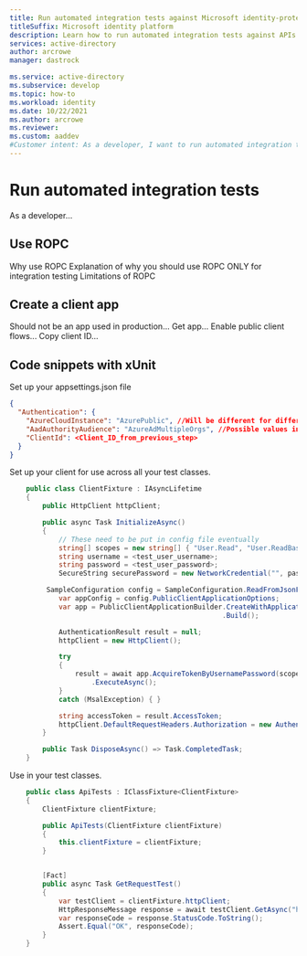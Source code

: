```yaml
---
title: Run automated integration tests against Microsoft identity-protected APIs
titleSuffix: Microsoft identity platform
description: Learn how to run automated integration tests against APIs protected by the Microsoft identity platform
services: active-directory
author: arcrowe
manager: dastrock

ms.service: active-directory
ms.subservice: develop
ms.topic: how-to
ms.workload: identity
ms.date: 10/22/2021
ms.author: arcrowe
ms.reviewer: 
ms.custom: aaddev
#Customer intent: As a developer, I want to run automated integration tests against APIs protected by Microsoft identity platform
---
```


# Run automated integration tests

As a developer...

## Use ROPC
Why use ROPC
Explanation of why you should use ROPC ONLY for integration testing
Limitations of ROPC

## Create a client app 
Should not be an app used in production...
Get app...
Enable public client flows...
Copy client ID...

## Code snippets with xUnit
Set up your appsettings.json file

```json
{
  "Authentication": {
    "AzureCloudInstance": "AzurePublic", //Will be different for different Azure clouds, like US Gov
    "AadAuthorityAudience": "AzureAdMultipleOrgs", //Possible values include "AzureAdMyOrg" and "AzureAdMultipleOrgs"
    "ClientId": <Client_ID_from_previous_step>
  }
}
```

Set up your client for use across all your test classes.  

```csharp
    public class ClientFixture : IAsyncLifetime
    {
        public HttpClient httpClient;

        public async Task InitializeAsync()
        {
            // These need to be put in config file eventually
            string[] scopes = new string[] { "User.Read", "User.ReadBasic.All" };
            string username = <test_user_username>;
            string password = <test_user_password>;
            SecureString securePassword = new NetworkCredential("", password).SecurePassword;

         SampleConfiguration config = SampleConfiguration.ReadFromJsonFile("appsettings.json");
            var appConfig = config.PublicClientApplicationOptions;
            var app = PublicClientApplicationBuilder.CreateWithApplicationOptions(appConfig)
                                                    .Build();

            AuthenticationResult result = null;
            httpClient = new HttpClient();

            try
            {
                result = await app.AcquireTokenByUsernamePassword(scopes, username, securePassword)
                    .ExecuteAsync();
            }
            catch (MsalException) { }

            string accessToken = result.AccessToken;
            httpClient.DefaultRequestHeaders.Authorization = new AuthenticationHeaderValue("bearer", accessToken);
        }

        public Task DisposeAsync() => Task.CompletedTask;
    }
```

Use in your test classes.

```csharp
    public class ApiTests : IClassFixture<ClientFixture>
    {
        ClientFixture clientFixture;

        public ApiTests(ClientFixture clientFixture)
        {
            this.clientFixture = clientFixture;
        }


        [Fact]
        public async Task GetRequestTest()
        {
            var testClient = clientFixture.httpClient;
            HttpResponseMessage response = await testClient.GetAsync("https://graph.microsoft.com/v1.0/me");
            var responseCode = response.StatusCode.ToString();
            Assert.Equal("OK", responseCode);
        }
    }
```
